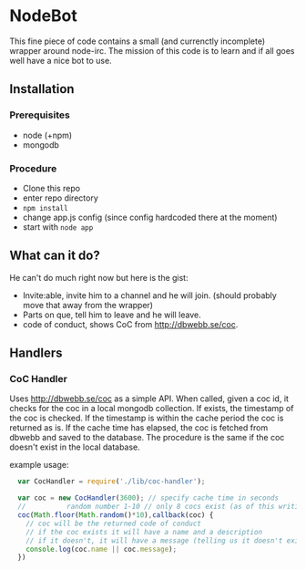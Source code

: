 # NodeBot

This fine piece of code contains a small (and currenctly incomplete) wrapper around node-irc.
The mission of this code is to learn and if all goes well have a nice bot to use.

## Installation

### Prerequisites
* node (+npm)
* mongodb

### Procedure

* Clone this repo
* enter repo directory
* `npm install`
* change app.js config (since config hardcoded there at the moment)
* start with `node app`

## What can it do?

He can't do much right now but here is the gist:

* Invite:able, invite him to a channel and he will join. (should probably move that away from the wrapper)
* Parts on que, tell him to leave and he will leave.
* code of conduct, shows CoC from http://dbwebb.se/coc.

## Handlers

### CoC Handler

Uses http://dbwebb.se/coc as a simple API.
When called, given a coc id, it checks for the coc in a local mongodb collection.
If exists, the timestamp of the coc is checked. If the timestamp is within the cache period
the coc is returned as is. If the cache time has elapsed, the coc is fetched from dbwebb and saved to the database.
The procedure is the same if the coc doesn't exist in the local database.

example usage:
```JavaScript
  var CocHandler = require('./lib/coc-handler');

  var coc = new CocHandler(3600); // specify cache time in seconds
  //          random number 1-10 // only 8 cocs exist (as of this writing), set it to 10 to show possibility and handling of nonexistent cocs.
  coc(Math.floor(Math.random()*10),callback(coc) {
    // coc will be the returned code of conduct
    // if the coc exists it will have a name and a description
    // if it doesn't, it will have a message (telling us it doesn't exist)
    console.log(coc.name || coc.message);
  })
```
